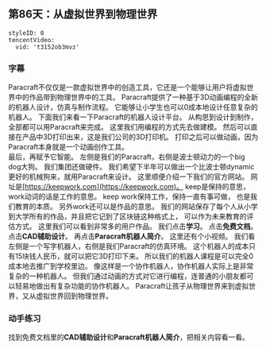 ## 第86天：从虚拟世界到物理世界


```@TencentVideo
styleID: 0
tencentVideo:
  vid: 't3152ob3mvz'

```
### 字幕

Paracraft不仅仅是一款虚拟世界中的创造工具，它还是一个能够让用户将虚拟世界中的作品带到物理世界中的工具。
Paracraft提供了一种基于3D动画编程的全新的机器人设计，仿真与制作流程。
它能够让小学生也可以0成本地设计任意复杂的机器人。
下面我们来看一下Paracraft的机器人设计平台。
从构思到设计到制作，全部都可以用Paracraft来完成。
这里我们用编程的方式先去做建模。
然后可以直接在产品中3D打印出来，这是我们公司的3D打印机。
打印之后可以做动画，因为Paracraft本身就是一个动画创作工具。  
最后，再赋予它智能。
左侧是我们的Paracraft，右侧是波士顿动力的一个big dog大狗。
我们集团还做硬件。
我们希望下半年可以做出一个比波士顿dynamic更好的机械狗来，就用Paracraft来设计。
这里顺便介绍一下我们的官方网站。
网址是[https://keepwork.com](https://keepwork.com)。
keep是保持的意思，work动词的话是工作的意思。
keep work保持工作，保持一直有事可做，
也是我们教育的本质。
另外work还可以是作品的意思。
我们的网站保存了每个人从小学到大学所有的作品，并且把它记到了区块链这种格式上，
可以作为未来教育的评估方式。
这里我们可以看到非常多的用户作品。
我们点击**学习**。
点击**免费文档**。
点击**CAD辅助设计**。
再点击**Paracraft机器人简介**。
这里还有个小视频。
我们看左侧是一个写字机器人，右侧是我们Paracraft的仿真环境。
这个机器人的成本只有15块钱人民币，就可以把它3D打印下来。
所以我们的机器人课程是可以完全0成本地去推广到学校里边。
像这样是一个协作机器人，协作机器人实际上是非常复杂的一种机器人。
但我们通过动画的方式对它进行编程，连普通的小朋友都可以轻易地做出有复杂功能的协作机器人。
Paracraft让孩子从物理世界来到虚拟世界，又从虚拟世界回到物理世界。

### 动手练习
找到免费文档里的**CAD辅助设计**和**Paracraft机器人简介**，把相关内容看一看。